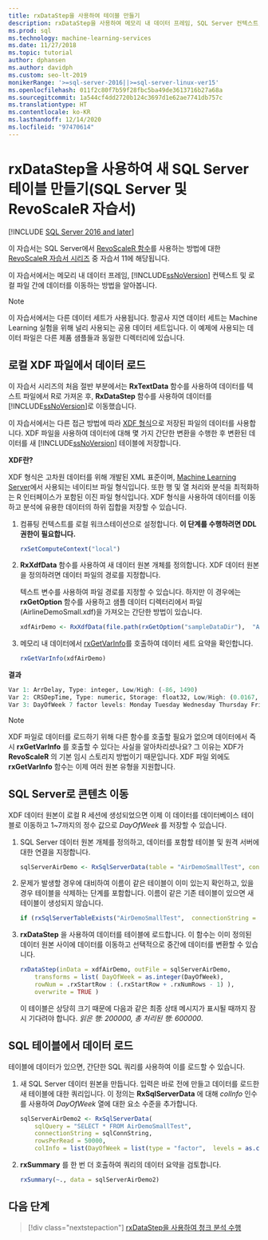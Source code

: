 ```yaml
---
title: rxDataStep을 사용하여 테이블 만들기
description: rxDataStep을 사용하여 메모리 내 데이터 프레임, SQL Server 컨텍스트, 로컬 파일 간에 데이터를 이동하는 방법을 알아봅니다.
ms.prod: sql
ms.technology: machine-learning-services
ms.date: 11/27/2018
ms.topic: tutorial
author: dphansen
ms.author: davidph
ms.custom: seo-lt-2019
monikerRange: '>=sql-server-2016||>=sql-server-linux-ver15'
ms.openlocfilehash: 011f2c80f7b59f28fbc5ba49de3613716b27a68a
ms.sourcegitcommit: 1a544cf4dd2720b124c3697d1e62ae7741db757c
ms.translationtype: HT
ms.contentlocale: ko-KR
ms.lasthandoff: 12/14/2020
ms.locfileid: "97470614"
---
```

# <a name="create-new-sql-server-table-using-rxdatastep-sql-server-and-revoscaler-tutorial"></a>rxDataStep을 사용하여 새 SQL Server 테이블 만들기(SQL Server 및 RevoScaleR 자습서)
[!INCLUDE [SQL Server 2016 and later](../../includes/applies-to-version/sqlserver2016.md)]

이 자습서는 SQL Server에서 [RevoScaleR 함수](/machine-learning-server/r-reference/revoscaler/revoscaler)를 사용하는 방법에 대한 [RevoScaleR 자습서 시리즈](deepdive-data-science-deep-dive-using-the-revoscaler-packages.md) 중 자습서 11에 해당됩니다.

이 자습서에서는 메모리 내 데이터 프레임, [!INCLUDE[ssNoVersion](../../includes/ssnoversion-md.md)] 컨텍스트 및 로컬 파일 간에 데이터를 이동하는 방법을 알아봅니다.

> [!NOTE]
> 이 자습서에서는 다른 데이터 세트가 사용됩니다. 항공사 지연 데이터 세트는 Machine Learning 실험을 위해 널리 사용되는 공용 데이터 세트입니다. 이 예제에 사용되는 데이터 파일은 다른 제품 샘플들과 동일한 디렉터리에 있습니다.

## <a name="load-data-from-a-local-xdf-file"></a>로컬 XDF 파일에서 데이터 로드

이 자습서 시리즈의 처음 절반 부분에서는 **RxTextData** 함수를 사용하여 데이터를 텍스트 파일에서 R로 가져온 후, **RxDataStep** 함수를 사용하여 데이터를 [!INCLUDE[ssNoVersion](../../includes/ssnoversion-md.md)]로 이동했습니다.

이 자습서에서는 다른 접근 방법에 따라 [XDF 형식](https://en.wikipedia.org/wiki/Extensible_Data_Format)으로 저장된 파일의 데이터를 사용합니다. XDF 파일을 사용하여 데이터에 대해 몇 가지 간단한 변환을 수행한 후 변환된 데이터를 새 [!INCLUDE[ssNoVersion](../../includes/ssnoversion-md.md)] 테이블에 저장합니다.

**XDF란?**

XDF 형식은 고차원 데이터를 위해 개발된 XML 표준이며, [Machine Learning Server](/machine-learning-server/r/concept-what-is-xdf)에서 사용되는 네이티브 파일 형식입니다. 또한 행 및 열 처리와 분석을 최적화하는 R 인터페이스가 포함된 이진 파일 형식입니다.  XDF 형식을 사용하여 데이터를 이동하고 분석에 유용한 데이터의 하위 집합을 저장할 수 있습니다.

1. 컴퓨팅 컨텍스트를 로컬 워크스테이션으로 설정합니다. **이 단계를 수행하려면 DDL 권한이 필요합니다.**

    ```R
    rxSetComputeContext("local")
    ```
  
2. **RxXdfData** 함수를 사용하여 새 데이터 원본 개체를 정의합니다. XDF 데이터 원본을 정의하려면 데이터 파일의 경로를 지정합니다.  

    텍스트 변수를 사용하여 파일 경로를 지정할 수 있습니다. 하지만 이 경우에는 **rxGetOption** 함수를 사용하고 샘플 데이터 디렉터리에서 파일(AirlineDemoSmall.xdf)을 가져오는 간단한 방법이 있습니다.
  
    ```R
    xdfAirDemo <- RxXdfData(file.path(rxGetOption("sampleDataDir"),  "AirlineDemoSmall.xdf"))
    ```

3. 메모리 내 데이터에서 [rxGetVarInfo](/machine-learning-server/r-reference/revoscaler/rxgetvarinfoxdf)를 호출하여 데이터 세트 요약을 확인합니다.
  
    ```R
    rxGetVarInfo(xdfAirDemo)
    ```

**결과**

```R
Var 1: ArrDelay, Type: integer, Low/High: (-86, 1490)
Var 2: CRSDepTime, Type: numeric, Storage: float32, Low/High: (0.0167, 23.9833)
Var 3: DayOfWeek 7 factor levels: Monday Tuesday Wednesday Thursday Friday Saturday Sunday
```

> [!NOTE]
> 
> XDF 파일로 데이터를 로드하기 위해 다른 함수를 호출할 필요가 없으며 데이터에서 즉시 **rxGetVarInfo** 를 호출할 수 있다는 사실을 알아차리셨나요? 그 이유는 XDF가 **RevoScaleR** 의 기본 임시 스토리지 방법이기 때문입니다. XDF 파일 외에도 **rxGetVarInfo** 함수는 이제 여러 원본 유형을 지원합니다.

## <a name="move-contents-to-sql-server"></a>SQL Server로 콘텐츠 이동

XDF 데이터 원본이 로컬 R 세션에 생성되었으면 이제 이 데이터를 데이터베이스 테이블로 이동하고 1~7까지의 정수 값으로 *DayOfWeek* 를 저장할 수 있습니다.

1. SQL Server 데이터 원본 개체를 정의하고, 데이터를 포함할 테이블 및 원격 서버에 대한 연결을 지정합니다.
  
    ```R
    sqlServerAirDemo <- RxSqlServerData(table = "AirDemoSmallTest", connectionString = sqlConnString)
    ```
  
2. 문제가 발생할 경우에 대비하여 이름이 같은 테이블이 이미 있는지 확인하고, 있을 경우 테이블을 삭제하는 단계를 포함합니다. 이름이 같은 기존 테이블이 있으면 새 테이블이 생성되지 않습니다.
  
    ```R
    if (rxSqlServerTableExists("AirDemoSmallTest",  connectionString = sqlConnString))  rxSqlServerDropTable("AirDemoSmallTest",  connectionString = sqlConnString)
    ```
  
3. **rxDataStep** 을 사용하여 데이터를 테이블에 로드합니다. 이 함수는 이미 정의된 데이터 원본 사이에 데이터를 이동하고 선택적으로 중간에 데이터를 변환할 수 있습니다.
  
    ```R
    rxDataStep(inData = xdfAirDemo, outFile = sqlServerAirDemo,
        transforms = list( DayOfWeek = as.integer(DayOfWeek),
        rowNum = .rxStartRow : (.rxStartRow + .rxNumRows - 1) ),
        overwrite = TRUE )
    ```
  
    이 테이블은 상당히 크기 때문에 다음과 같은 최종 상태 메시지가 표시될 때까지 잠시 기다려야 합니다. *읽은 행: 200000, 총 처리된 행: 600000*.
     
## <a name="load-data-from-a-sql-table"></a>SQL 테이블에서 데이터 로드

테이블에 데이터가 있으면, 간단한 SQL 쿼리를 사용하여 이를 로드할 수 있습니다. 

1. 새 SQL Server 데이터 원본을 만듭니다. 입력은 바로 전에 만들고 데이터를 로드한 새 테이블에 대한 쿼리입니다. 이 정의는 **RxSqlServerData** 에 대해 *colInfo* 인수를 사용하여 *DayOfWeek* 열에 대한 요소 수준을 추가합니다.
  
    ```R
    sqlServerAirDemo2 <- RxSqlServerData(
        sqlQuery = "SELECT * FROM AirDemoSmallTest",
        connectionString = sqlConnString,
        rowsPerRead = 50000,
        colInfo = list(DayOfWeek = list(type = "factor",  levels = as.character(1:7))))
    ```
  
2. **rxSummary** 를 한 번 더 호출하여 쿼리의 데이터 요약을 검토합니다.
  
    ```R
    rxSummary(~., data = sqlServerAirDemo2)
    ```

## <a name="next-steps"></a>다음 단계

> [!div class="nextstepaction"]
> [rxDataStep을 사용하여 청크 분석 수행](../../machine-learning/tutorials/deepdive-perform-chunking-analysis-using-rxdatastep.md)